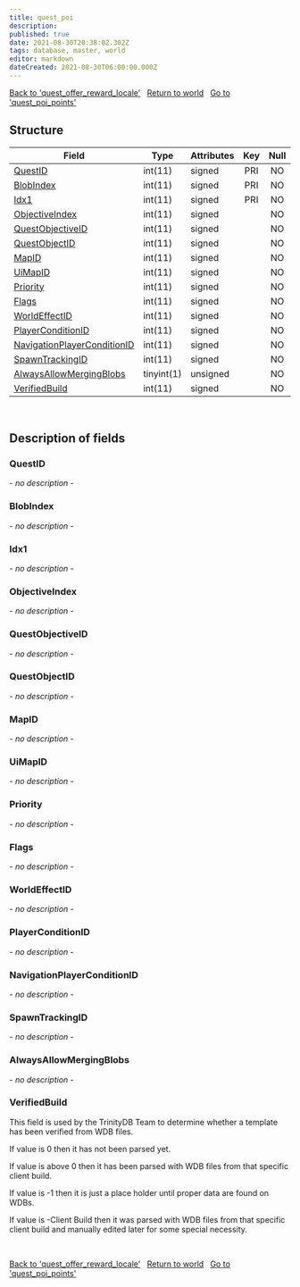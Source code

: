```yaml
---
title: quest_poi
description: 
published: true
date: 2021-08-30T20:38:02.302Z
tags: database, master, world
editor: markdown
dateCreated: 2021-08-30T06:00:00.000Z
---
```


<a href="https://trinitycore.info/de/database/master/world/quest_offer_reward_locale" class="mt-5 v-btn v-btn--depressed v-btn--flat v-btn--outlined theme--light v-size--default darkblue--text text--lighten-3"><span class="v-btn__content"><i aria-hidden="true" class="v-icon notranslate v-icon--left mdi mdi-arrow-left theme--light"></i><span>Back to 'quest_offer_reward_locale'</span></span></a>&nbsp;&nbsp;&nbsp;<a href="https://trinitycore.info/de/database/master/world/home" class="mt-5 v-btn v-btn--depressed v-btn--flat v-btn--outlined theme--light v-size--default darkblue--text text--lighten-3"><span class="v-btn__content"><i aria-hidden="true" class="v-icon notranslate v-icon--left mdi mdi-home-outline theme--light"></i><span>Return to world</span></span></a>&nbsp;&nbsp;&nbsp;<a href="https://trinitycore.info/de/database/master/world/quest_poi_points" class="mt-5 v-btn v-btn--depressed v-btn--flat v-btn--outlined theme--light v-size--default darkblue--text text--lighten-3"><span class="v-btn__content"><span>Go to 'quest_poi_points'</span><i aria-hidden="true" class="v-icon notranslate v-icon--right mdi mdi-arrow-right theme--light"></i></span></a>

## Structure

| Field | Type | Attributes | Key | Null | Default | Extra | Comment |
| --- | --- | --- | :---: | :---: | --- | --- | --- |
| [QuestID](#questid) | int(11) | signed | PRI | NO | 0 |  |  |
| [BlobIndex](#blobindex) | int(11) | signed | PRI | NO | 0 |  |  |
| [Idx1](#idx1) | int(11) | signed | PRI | NO | 0 |  |  |
| [ObjectiveIndex](#objectiveindex) | int(11) | signed |  | NO | 0 |  |  |
| [QuestObjectiveID](#questobjectiveid) | int(11) | signed |  | NO | 0 |  |  |
| [QuestObjectID](#questobjectid) | int(11) | signed |  | NO | 0 |  |  |
| [MapID](#mapid) | int(11) | signed |  | NO | 0 |  |  |
| [UiMapID](#uimapid) | int(11) | signed |  | NO | 0 |  |  |
| [Priority](#priority) | int(11) | signed |  | NO | 0 |  |  |
| [Flags](#flags) | int(11) | signed |  | NO | 0 |  |  |
| [WorldEffectID](#worldeffectid) | int(11) | signed |  | NO | 0 |  |  |
| [PlayerConditionID](#playerconditionid) | int(11) | signed |  | NO | 0 |  |  |
| [NavigationPlayerConditionID](#navigationplayerconditionid) | int(11) | signed |  | NO | 0 |  |  |
| [SpawnTrackingID](#spawntrackingid) | int(11) | signed |  | NO | 0 |  |  |
| [AlwaysAllowMergingBlobs](#alwaysallowmergingblobs) | tinyint(1) | unsigned |  | NO | 0 |  |  |
| [VerifiedBuild](#verifiedbuild) | int(11) | signed |  | NO | 0 |  |  |
&nbsp;
## Description of fields

### QuestID
*- no description -*
&nbsp;

### BlobIndex
*- no description -*
&nbsp;

### Idx1
*- no description -*
&nbsp;

### ObjectiveIndex
*- no description -*
&nbsp;

### QuestObjectiveID
*- no description -*
&nbsp;

### QuestObjectID
*- no description -*
&nbsp;

### MapID
*- no description -*
&nbsp;

### UiMapID
*- no description -*
&nbsp;

### Priority
*- no description -*
&nbsp;

### Flags
*- no description -*
&nbsp;

### WorldEffectID
*- no description -*
&nbsp;

### PlayerConditionID
*- no description -*
&nbsp;

### NavigationPlayerConditionID
*- no description -*
&nbsp;

### SpawnTrackingID
*- no description -*
&nbsp;

### AlwaysAllowMergingBlobs
*- no description -*
&nbsp;

### VerifiedBuild
This field is used by the TrinityDB Team to determine whether a template has been verified from WDB files.

If value is 0 then it has not been parsed yet.

If value is above 0 then it has been parsed with WDB files from that specific client build.

If value is -1 then it is just a place holder until proper data are found on WDBs.

If value is -Client Build then it was parsed with WDB files from that specific client build and manually edited later for some special necessity.

&nbsp;

<a href="https://trinitycore.info/de/database/master/world/quest_offer_reward_locale" class="mt-5 v-btn v-btn--depressed v-btn--flat v-btn--outlined theme--light v-size--default darkblue--text text--lighten-3"><span class="v-btn__content"><i aria-hidden="true" class="v-icon notranslate v-icon--left mdi mdi-arrow-left theme--light"></i><span>Back to 'quest_offer_reward_locale'</span></span></a>&nbsp;&nbsp;&nbsp;<a href="https://trinitycore.info/de/database/master/world/home" class="mt-5 v-btn v-btn--depressed v-btn--flat v-btn--outlined theme--light v-size--default darkblue--text text--lighten-3"><span class="v-btn__content"><i aria-hidden="true" class="v-icon notranslate v-icon--left mdi mdi-home-outline theme--light"></i><span>Return to world</span></span></a>&nbsp;&nbsp;&nbsp;<a href="https://trinitycore.info/de/database/master/world/quest_poi_points" class="mt-5 v-btn v-btn--depressed v-btn--flat v-btn--outlined theme--light v-size--default darkblue--text text--lighten-3"><span class="v-btn__content"><span>Go to 'quest_poi_points'</span><i aria-hidden="true" class="v-icon notranslate v-icon--right mdi mdi-arrow-right theme--light"></i></span></a>

